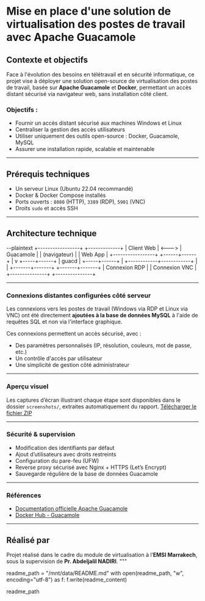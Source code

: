 #  Mise en place d'une solution de virtualisation des postes de travail avec Apache Guacamole

## Contexte et objectifs

Face à l'évolution des besoins en télétravail et en sécurité informatique, ce projet vise à déployer une solution open-source de virtualisation des postes de travail, basée sur **Apache Guacamole** et **Docker**, permettant un accès distant sécurisé via navigateur web, sans installation côté client.

###  Objectifs :
- Fournir un accès distant sécurisé aux machines Windows et Linux
- Centraliser la gestion des accès utilisateurs
- Utiliser uniquement des outils open-source : Docker, Guacamole, MySQL
- Assurer une installation rapide, scalable et maintenable

---

##  Prérequis techniques

- Un serveur Linux (Ubuntu 22.04 recommandé)
- Docker & Docker Compose installés
- Ports ouverts : `8080` (HTTP), `3389` (RDP), `5901` (VNC)
- Droits `sudo` et accès SSH

---

##  Architecture technique

 --plaintext
+-----------------+         +-------------+
|  Client Web     | <--->   |  Guacamole  |
|  (navigateur)   |         | Web App     |
+-----------------+         +------+------+
                                  |
                                  v
                            +-----+------+
                            |   guacd    |
                            +-----+------+
                                  |
                     +------------+------------+
                     |                         |
             +-------+-------+         +-------+-------+
             | Connexion RDP |         | Connexion VNC |
             +---------------+         +---------------+


---


### Connexions distantes configurées côté serveur

Les connexions vers les postes de travail (Windows via RDP et Linux via VNC) ont été directement **ajoutées à la base de données MySQL** à l'aide de requêtes SQL et non via l'interface graphique.

Ces connexions permettent un accès sécurisé, avec :
- Des paramètres personnalisés (IP, résolution, couleurs, mot de passe, etc.)
- Un contrôle d'accès par utilisateur
- Une simplicité de gestion côté administrateur

---

### Aperçu visuel

Les captures d’écran illustrant chaque étape sont disponibles dans le dossier `screenshots/`, extraites automatiquement du rapport.
[Télécharger le fichier ZIP](projet-virtualisation/guacamole-docker.zip)


---

### Sécurité & supervision

- Modification des identifiants par défaut
- Ajout d’utilisateurs avec droits restreints
- Configuration du pare-feu (UFW)
- Reverse proxy sécurisé avec Nginx + HTTPS (Let’s Encrypt)
- Sauvegarde régulière de la base de données Guacamole

---

### Références

- [Documentation officielle Apache Guacamole](https://guacamole.apache.org/)
- [Docker Hub - Guacamole](https://hub.docker.com/u/guacamole)

---

##  Réalisé par

Projet réalisé dans le cadre du module de virtualisation à l’**EMSI Marrakech**, sous la supervision de **Pr. Abdeljalil NADIRI**.
"""

readme_path = "/mnt/data/README.md"
with open(readme_path, "w", encoding="utf-8") as f:
    f.write(readme_content)

readme_path
